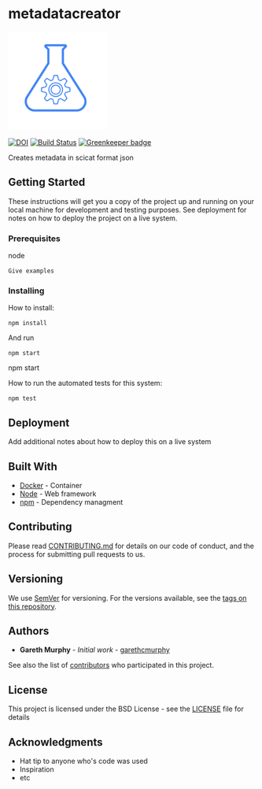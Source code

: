 # metadatacreator


<img src="https://github.com/garethcmurphy/metadatacreator/blob/develop/assets/metadatalogo.png" alt="icon" width="200" height="200">

[![DOI](https://zenodo.org/badge/149255625.svg)](https://zenodo.org/badge/latestdoi/149255625)
[![Build Status](https://travis-ci.org/garethcmurphy/metadatacreator.svg?branch=develop)](https://travis-ci.org/garethcmurphy/metadatacreator) [![Greenkeeper badge](https://badges.greenkeeper.io/garethcmurphy/metadatacreator.svg)](https://greenkeeper.io/)

Creates metadata in scicat format json



## Getting Started

These instructions will get you a copy of the project up and running on your local machine for development and testing purposes. See deployment for notes on how to deploy the project on a live system.

### Prerequisites

node

```
Give examples
```

### Installing

How to install:

```
npm install
```

And run

```
npm start
```

npm start

How to run the automated tests for this system:
```
npm test
```



## Deployment

Add additional notes about how to deploy this on a live system

## Built With

* [Docker](http://www.docker.com) - Container
* [Node](https://nodejs.org/) - Web framework
* [npm](https://npmjs.org) - Dependency managment

## Contributing

Please read [CONTRIBUTING.md](https://gist.github.com/PurpleBooth/b24679402957c63ec426) for details on our code of conduct, and the process for submitting pull requests to us.

## Versioning

We use [SemVer](http://semver.org/) for versioning. For the versions available, see the [tags on this repository](https://github.com/garethcmurphy/metadatacreator/tags). 

## Authors

* **Gareth Murphy** - *Initial work* - [garethcmurphy](https://github.com/garethcmurphy)

See also the list of [contributors](https://github.com/garethcmurphy/metadatacreator/contributors) who participated in this project.

## License

This project is licensed under the BSD License - see the [LICENSE](LICENSE) file for details

## Acknowledgments

* Hat tip to anyone who's code was used
* Inspiration
* etc
